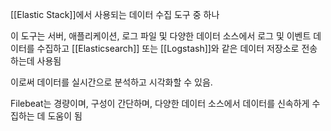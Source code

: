 [[Elastic Stack]]에서 사용되는 데이터 수집 도구 중 하나

이 도구는 서버, 애플리케이션, 로그 파일 및 다양한 데이터 소스에서 로그 및 이벤트 데이터를 수집하고 [[Elasticsearch]] 또는 [[Logstash]]와 같은 데이터 저장소로 전송하는데 사용됨

이로써 데이터를 실시간으로 분석하고 시각화할 수 있음.

Filebeat는 경량이며, 구성이 간단하며, 다양한 데이터 소스에서 데이터를 신속하게 수집하는 데 도움이 됨